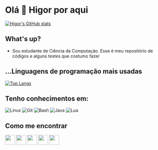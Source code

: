 # Olá 👋 Higor por aqui
[![Higor's GitHub stats](https://github-readme-stats.vercel.app/api?username=higorslva&show_icons=true&include_all_commits=true&theme=tokyonight)](https://github.com/higorslva)
## What's up?
- Sou estudante de Ciência da Computação. Esse é meu repositório de códigos e alguns testes que costumo fazer
## ...Linguagens de programação mais usadas
[![Top Langs](https://github-readme-stats.vercel.app/api/top-langs/?username=higorslva&layout=compact&langs_count=10&theme=tokyonight)](https://github.com/higorslva?tab=repositories)

## Tenho conhecimentos em:
![Linux](https://www.vectorlogo.zone/logos/linux/linux-icon.svg)
![Git](https://www.vectorlogo.zone/logos/git-scm/git-scm-icon.svg)
![Bash](https://www.vectorlogo.zone/logos/gnu_bash/gnu_bash-icon.svg)
![Java](https://www.vectorlogo.zone/logos/java/java-icon.svg)
![Lua](https://www.vectorlogo.zone/logos/lua/lua-icon.svg)

## Como me encontrar

[<img src="https://www.vectorlogo.zone/logos/telegram/telegram-tile.svg" width="32">](https://t.me/higorslva)
[<img src="https://upload.wikimedia.org/wikipedia/commons/9/99/Email_%281674%29_-_The_Noun_Project.svg" width="32">](mailto:higors88@protonmail.com)
[<img src="https://www.vectorlogo.zone/logos/reddit/reddit-tile.svg" width="32">](https://reddit.com/user/higorslva)
[<img src="https://raw.githubusercontent.com/simple-icons/simple-icons/master/icons/xdadevelopers.svg" width="32">](https://forum.xda-developers.com/m/higor_slva.7474710)
[<img src="https://www.vectorlogo.zone/logos/twitter/twitter-tile.svg" width="32">](https://twitter.com/higorslva_)
